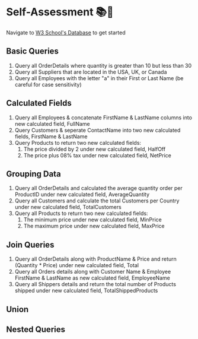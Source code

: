 # Self-Assessment 📚📝

Navigate to [W3 School's Database](https://www.w3schools.com/sql/trysql.asp?filename=trysql_select_all) to get started

## Basic Queries

1. Query all OrderDetails where quantity is greater than 10 but less than 30
2. Query all Suppliers that are located in the USA, UK, or Canada
3. Query all Employees with the letter "a" in their First or Last Name (be careful for case sensitivity)

## Calculated Fields

1. Query all Employees & concatenate FirstName & LastName columns into new calculated field, FullName
2. Query Customers & seperate ContactName into two new calculated fields, FirstName & LastName
3. Query Products to return two new calculated fields:
   1. The price divided by 2 under new calculated field, HalfOff
   2. The price plus 08% tax under new calculated field, NetPrice

## Grouping Data

1. Query all OrderDetails and calculated the average quantity order per ProductID under new calculated field, AverageQuantity
2. Query all Customers and calculate the total Customers per Country under new calculated field, TotalCustomers
3. Query all Products to return two new calculated fields:
   1. The minimum price under new calculated field, MinPrice
   2. The maximum price under new calculated field, MaxPrice

## Join Queries

1. Query all OrderDetails along with ProductName & Price and return (Quantity \* Price) under new calculated field, Total
2. Query all Orders details along with Customer Name & Employee FirstName & LastName as new calculated field, EmployeeName
3. Query all Shippers details and return the total number of Products shipped under new calculated field, TotalShippedProducts

## Union

## Nested Queries
